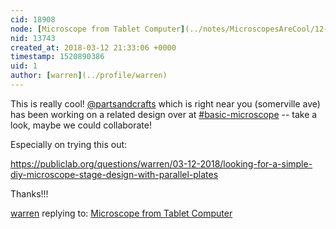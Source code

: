 ```yaml
---
cid: 18908
node: [Microscope from Tablet Computer](../notes/MicroscopesAreCool/12-05-2016/microscope-from-tablet-computer)
nid: 13743
created_at: 2018-03-12 21:33:06 +0000
timestamp: 1520890386
uid: 1
author: [warren](../profile/warren)
---
```


This is really cool! [@partsandcrafts](/profile/partsandcrafts) which is right near you (somerville ave) has been working on a related design over at [#basic-microscope](/tag/basic-microscope) -- take a look, maybe we could collaborate! 

Especially on trying this out:

https://publiclab.org/questions/warren/03-12-2018/looking-for-a-simple-diy-microscope-stage-design-with-parallel-plates

Thanks!!!

[warren](../profile/warren) replying to: [Microscope from Tablet Computer](../notes/MicroscopesAreCool/12-05-2016/microscope-from-tablet-computer)

